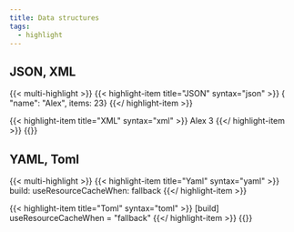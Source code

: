 ```yaml
---
title: Data structures
tags:
  - highlight
---
```


## JSON, XML
{{< multi-highlight >}}
{{< highlight-item title="JSON" syntax="json" >}}
{ "name": "Alex", items: 23}
{{</ highlight-item >}}

{{< highlight-item title="XML" syntax="xml" >}}
<node>
<name>Alex</name>
<items>3</items>
</node>
{{</ highlight-item >}}
{{</multi-highlight>}}

## YAML, Toml
{{< multi-highlight >}}
{{< highlight-item title="Yaml" syntax="yaml" >}}
build:
  useResourceCacheWhen: fallback
{{</ highlight-item >}}

{{< highlight-item title="Toml" syntax="toml" >}}
[build]
  useResourceCacheWhen = "fallback"
{{</ highlight-item >}}
{{</multi-highlight>}}

